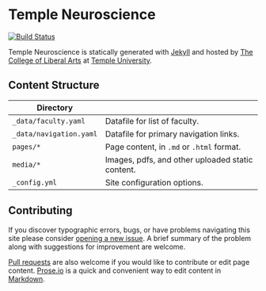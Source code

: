 # Temple Neuroscience

[![Build Status][travis-img]][travis]

Temple Neuroscience is statically generated with [Jekyll](https://jekyllrb.com) and hosted by [The College of Liberal Arts](https://liberalarts.temple.edu) at [Temple University](https://temple.edu).

## Content Structure

| Directory |  |
| --- | --- |
| ````_data/faculty.yaml```` | Datafile for list of faculty. |
| ````_data/navigation.yaml```` | Datafile for primary   navigation links. |
| ````pages/*```` | Page content, in ````.md```` or ````.html```` format. |
| ````media/*```` | Images, pdfs, and other uploaded static content. |
| ````_config.yml```` | Site configuration options. |

## Contributing

If you discover typographic errors, bugs, or have problems navigating this site please consider [opening a new issue][issue]. A brief summary of the problem along with suggestions for improvement are welcome.

[Pull requests][pr] are also welcome if you would like to contribute or edit page content. [Prose.io][prose] is a quick and convenient way to edit content in [Markdown][md].


[travis]: https://travis-ci.org/TULiberalArts/Temple-Neuroscience
[travis-img]: https://travis-ci.org/TULiberalArts/Temple-Neuroscience.svg?branch=master
[jekyll]: https://https://jekyllrb.com
[issue]: https://github.com/TULiberalArts/Temple-Neuroscience/issues
[pr]: https://help.github.com/articles/about-pull-requests/
[prose]: https://prose.io/#TULiberalArts/Temple-Neuroscience
[md]: http://whatismarkdown.com/
